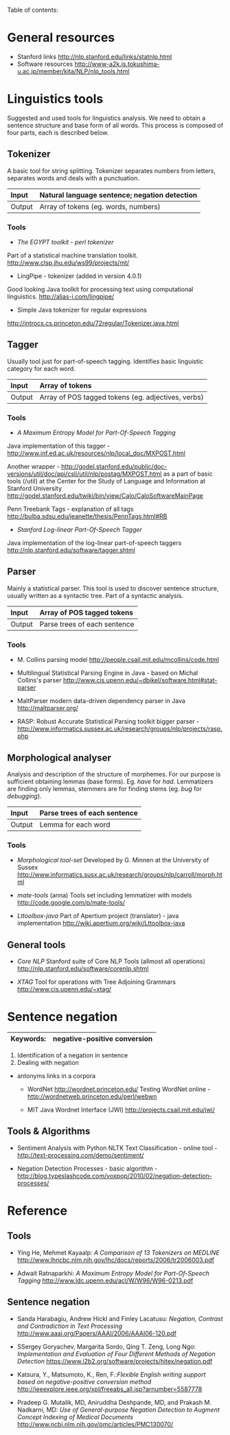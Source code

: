 Table of contents:


# General resources #
  * Stanford links http://nlp.stanford.edu/links/statnlp.html
  * Software resources http://www-a2k.is.tokushima-u.ac.jp/member/kita/NLP/nlp_tools.html

# Linguistics tools #

Suggested and used tools for linguistics analysis. We need to obtain a sentence structure and base form of all words. This process is composed of four parts, each is described below.

## Tokenizer ##

A basic tool for string splitting. Tokenizer separates numbers from letters, separates words and deals with a punctuation.

| Input | Natural language sentence; negation detection |
|:------|:----------------------------------------------|
| Output | Array of tokens (eg. words, numbers)          |

### Tools ###
  * _The EGYPT toolkit - perl tokenizer_

Part of  a statistical machine translation toolkit.
http://www.clsp.jhu.edu/ws99/projects/mt/

  * LingPipe - tokenizer (added in version 4.0.1)

Good looking Java toolkit for processing text using computational linguistics.
http://alias-i.com/lingpipe/

  * Simple Java tokenizer for regular expressions

http://introcs.cs.princeton.edu/72regular/Tokenizer.java.html

## Tagger ##
Usually tool just for part-of-speech tagging. Identifies basic linguistic category for each word.

| Input | Array of tokens |
|:------|:----------------|
| Output | Array of POS tagged tokens (eg. adjectives, verbs) |

### Tools ###
  * _A Maximum Entropy Model for Part-Of-Speech Tagging_

Java implementation of this tagger - http://www.inf.ed.ac.uk/resources/nlp/local_doc/MXPOST.html

Another wrapper - http://godel.stanford.edu/public/doc-versions/util/doc/api/csli/util/nlp/postag/MXPOST.html as a part of basic tools (/util) at the Center for the Study of Language and Information at Stanford University http://godel.stanford.edu/twiki/bin/view/Calo/CaloSoftwareMainPage

Penn Treebank Tags - explanation of all tags http://bulba.sdsu.edu/jeanette/thesis/PennTags.html#RB

  * _Stanford Log-linear Part-Of-Speech Tagger_

Java implementation of the log-linear part-of-speech taggers
http://nlp.stanford.edu/software/tagger.shtml

## Parser ##

Mainly a statistical parser. This tool is used to discover sentence structure, usually written as a syntactic tree. Part of a syntactic analysis.

| Input | Array of POS tagged tokens |
|:------|:---------------------------|
| Output | Parse trees of each sentence |

### Tools ###
  * M. Collins parsing model
http://people.csail.mit.edu/mcollins/code.html

  * Multilingual Statistical Parsing Engine
in Java - based on Michal Collins's parser http://www.cis.upenn.edu/~dbikel/software.html#stat-parser

  * MaltParser
modern data-driven dependency parser in Java http://maltparser.org/

  * RASP: Robust Accurate Statistical Parsing toolkit
bigger parser - http://www.informatics.sussex.ac.uk/research/groups/nlp/projects/rasp.php

## Morphological analyser ##

Analysis and description of the structure of morphemes. For our purpose is sufficient obtaining lemmas (base forms). Eg. _have_ for _had_. Lemmatizers are finding only lemmas, stemmers are for finding stems (eg. _bug_ for _debugging_).

| Input | Parse trees of each sentence |
|:------|:-----------------------------|
| Output | Lemma for each word          |

### Tools ###
  * _Morphological tool-set_
Developed by G. Minnen at the University of Sussex http://www.informatics.susx.ac.uk/research/groups/nlp/carroll/morph.html

  * _mate-tools_ (anna)
Tools set including lemmatizer with models http://code.google.com/p/mate-tools/

  * _Lttoolbox-java_
Part of Apertium project (translator) - java implementation http://wiki.apertium.org/wiki/Lttoolbox-java

## General tools ##
  * _Core NLP_
Stanford suite of Core NLP Tools (allmost all operations)
http://nlp.stanford.edu/software/corenlp.shtml

  * _XTAG_
Tool for operations with Tree Adjoining Grammars http://www.cis.upenn.edu/~xtag/

# Sentence negation #
| Keywords: | negative-positive conversion |
|:----------|:-----------------------------|

  1. Identification of a negation in sentence
  1. Dealing with negation

- antonyms links in a corpora

  * WordNet http://wordnet.princeton.edu/
Testing WordNet online - http://wordnetweb.princeton.edu/perl/webwn

  * MIT Java Wordnet Interface (JWI) http://projects.csail.mit.edu/jwi/

## Tools & Algorithms ##

  * Sentiment Analysis with Python NLTK Text Classification - online tool -http://text-processing.com/demo/sentiment/

  * Negation Detection Processes - basic algorithm - http://blog.typeslashcode.com/voxpop/2010/02/negation-detection-processes/

# Reference #

## Tools ##

  * Ying He, Mehmet Kayaalp: _A Comparison of 13 Tokenizers on MEDLINE_ http://www.lhncbc.nlm.nih.gov/lhc/docs/reports/2006/tr2006003.pdf

  * Adwait Ratnaparkhi: _A Maximum Entropy Model for Part-Of-Speech Tagging_ http://www.ldc.upenn.edu/acl/W/W96/W96-0213.pdf

## Sentence negation ##

  * Sanda Harabagiu, Andrew Hickl and Finley Lacatusu: _Negation, Contrast and Contradiction in Text Processing_ http://www.aaai.org/Papers/AAAI/2006/AAAI06-120.pdf

  * SSergey Goryachev, Margarita Sordo, Qing T. Zeng, Long Ngo: _Implementation and Evaluation of Four Different Methods of Negation Detection_ https://www.i2b2.org/software/projects/hitex/negation.pdf

  * Katsura, Y., Matsumoto, K., Ren, F.:_Flexible English writing support based on negative-positive conversion method_ http://ieeexplore.ieee.org/xpl/freeabs_all.jsp?arnumber=5587778

  * Pradeep G. Mutalik, MD, Aniruddha Deshpande, MD, and Prakash M. Nadkarni, MD: _Use of General-purpose Negation Detection to Augment Concept Indexing of Medical Documents_ http://www.ncbi.nlm.nih.gov/pmc/articles/PMC130070/


